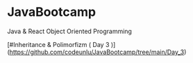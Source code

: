 # JavaBootcamp
Java &amp; React Object Oriented Programming

[#Inheritance & Polimorfizm ( Day 3 )] (https://github.com/codeunlu/JavaBootcamp/tree/main/Day_3)
